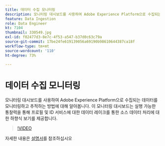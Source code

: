 ```yaml
---
title: 데이터 수집 모니터링
description: 모니터링 대시보드를 사용하여 Adobe Experience Platform으로 수집되는 데이터를 모니터링하고 추적하는 방법에 대해 알아봅니다. 이 모니터링 대시보드는 적시에, 실행 가능한 권고 사항과 더불어, 소스, 데이터 흐름 및 데이터 흐름 실행 수준에서 프로필 및 ID 서비스에 대한 데이터 레이크를 통한 소스 데이터 처리의 하향식 보기를 제공합니다.
feature: Data Ingestion
role: Data Engineer
kt: 7104
thumbnail: 330549.jpg
exl-id: f02477d3-8e7c-4f53-a547-b37d0c63c79a
source-git-commit: 17be24fe619139056a69190b98610644387ca18f
workflow-type: tm+mt
source-wordcount: '110'
ht-degree: 73%

---
```


# 데이터 수집 모니터링

모니터링 대시보드를 사용하여 Adobe Experience Platform으로 수집되는 데이터를 모니터링하고 추적하는 방법에 대해 알아봅니다. 이 모니터링 대시보드는 실행 가능한 통찰력을 통해 프로필 및 ID 서비스에 대한 데이터 레이크를 통한 소스 데이터 처리에 대한 하향식 보기를 제공합니다.

>[!VIDEO](https://video.tv.adobe.com/v/331776?quality=12&learn=on)

자세한 내용은 [설명서](https://experienceleague.adobe.com/docs/experience-platform/dataflows/ui/monitor-sources.html)를 참조하십시오
